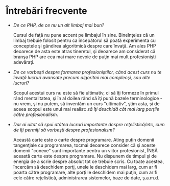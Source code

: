 Întrebări frecvente
===================

*	*De ce PHP, de ce nu un alt limbaj mai bun?*
	
	Cursul de faţă nu pune accent pe limbajul în sine.
	Bineînţeles că un limbaj trebuie folosit pentru ca
	începătorul să poată experimenta cu conceptele şi
	gândirea algoritmică despre care învaţă. Am ales PHP
	deoarece de asta este atras tineretul, şi deoarece
	am considerat că branşa PHP are cea mai mare nevoie
	de puţin mai mult profesionişti adevăraţi.

*	*De ce vorbeşti despre *formarea profesioniştilor*, când
	acest curs nu te învaţă lucruri avansate precum algoritmi
	mai complecşi, sau alte lucruri?*
	
	Scopul acestui curs nu este să fie ultimativ, ci să
	îţi formeze în primul rând mentalitatea, şi în al doilea
	rând să îţi pună bazele terminologice - nu vrem, şi nu
	putem, să inventăm un curs "ultimativ", ştim asta, şi
	de aceea scopul este unul mai realist: *să îţi deschidă
	cât mai larg porţile către profesionalism*.

*	*Dar ai uitat să spui atâtea lucruri importante despre reţelistică/etc,
	cum de îţi permiţi să vorbeşti despre profesionalism?*

	Această carte este o carte despre programare. Ating puţin domenii
	tangenţiale cu programarea, tocmai deoarece consider că şi aceste
	domenii "conexe" sunt importante pentru un viitor profesionist,
	ÎNSĂ această carte este despre programare. Nu dispunem de timpul
	şi de energia de a scrie despre absolut tot ce trebuie scris.
	Cu toate acestea, încercăm să deschidem porţi, unele le deschidem
	mai larg, cum ar fi poarta către programare, alte porţi le
	deschidem mai puţin, cum ar fi cele către reţelistică, administrarea
	sistemelor, baze de date, ş.a.m.d.